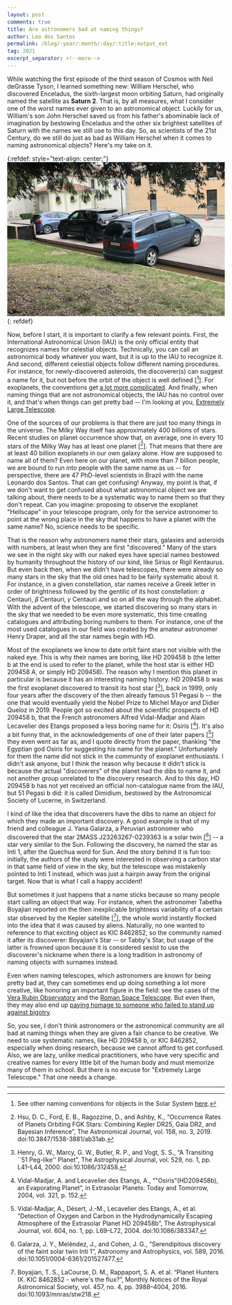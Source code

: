 ```yaml
---
layout: post
comments: true
title: Are astronomers bad at naming things?
author: Leo dos Santos
permalink: /blog/:year/:month/:day/:title:output_ext
tag: 2021
excerpt_separator: <!--more-->
---
```


While watching the first episode of the third season of Cosmos with Neil deGrasse Tyson, I learned something new: William Herschel, who discovered Enceladus, the sixth-largest moon orbiting Saturn, had originally named the satellite as **Saturn 2**. That is, by all measures, what I consider one of the worst names ever given to an astronomical object. Luckily for us, William's son John Herschel saved us from his father's abominable lack of imagination by bestowing Enceladus and the other six brightest satellites of Saturn with the names we still use to this day. So, as scientists of the 21st Century, do we still do just as bad as William Herschel when it comes to naming astronomical objects? Here's my take on it.

<!--more-->
{:refdef: style="text-align: center;"}
![Bad](/blog_assets/2021-03-04.jpeg "Bad")
{: refdef}

Now, before I start, it is important to clarify a few relevant points. First, the International Astronomical Union (IAU) is the only official entity that recognizes names for celestial objects. Technically, you can call an astronomical body whatever you want, but it is up to the IAU to recognize it. And second, different celestial objects follow different naming procedures. For instance, for newly-discovered asteroids, the discoverer(s) can suggest a name for it, but not before the orbit of the object is well defined \[[^1]\]. For exoplanets, the conventions get [a lot more complicated](https://www.iau.org/public/themes/naming_exoplanets/). And finally, when naming things that are not astronomical objects, the IAU has no control over it, and that's when things can get pretty bad -- I'm looking at you, [Extremely Large Telescope](https://elt.eso.org).

One of the sources of our problems is that there are just too many things in the universe. The Milky Way itself has approximately 400 billions of stars. Recent studies on planet occurrence show that, on average, one in every 10 stars of the Milky Way has at least one planet \[[^2]\]. That means that there are at least 40 billion exoplanets in our own galaxy alone. How are supposed to name all of them? Even here on our planet, with more than 7 billion people, we are bound to run into people with the same name as us -- for perspective, there are 47 PhD-level scientists in Brazil with the name Leonardo dos Santos. That can get confusing! Anyway, my point is that, if we don't want to get confused about what astronomical object we are talking about, there needs to be a systematic way to name them so that they don't repeat. Can you imagine: proposing to observe the exoplanet "Hellscape" in your telescope program, only for the service astronomer to point at the wrong place in the sky that happens to have a planet with the same name? No, science needs to be specific.

That is the reason why astronomers name their stars, galaxies and asteroids with numbers, at least when they are first "discovered." Many of the stars we see in the night sky with our naked eyes have special names bestowed by humanity throughout the history of our kind, like Sirius or Rigil Kentaurus. But even back then, when we didn't have telescopes, there were already so many stars in the sky that the old ones had to be fairly systematic about it. For instance, in a given constellation, star names receive a Greek letter in order of brightness followed by the gentilic of its host constellation: 𝛼 Centauri, 𝛽 Centauri, 𝛾 Centauri and so on all the way through the alphabet. With the advent of the telescope, we started discovering so many stars in the sky that we needed to be even more systematic, this time creating catalogues and attributing boring numbers to them. For instance, one of the most used catalogues in our field was created by the amateur astronomer Henry Draper, and all the star names begin with HD.

Most of the exoplanets we know to date orbit faint stars not visible with the naked eye. This is why their names are boring, like HD 209458 b (the letter b at the end is used to refer to the planet, while the host star is either HD 209458 A, or simply HD 209458). The reason why I mention this planet in particular is because it has an interesting naming history. HD 209458 b was the first exoplanet discovered to transit its host star \[[^3]\], back in 1999, only four years after the discovery of the then already famous 51 Pegasi b -- the one that would eventually yield the Nobel Prize to Michel Mayor and Didier Queloz in 2019. People got so excited about the scientific prospects of HD 209458 b, that the French astronomers Alfred Vidal-Madjar and Alain Lecavelier des Etangs proposed a less boring name for it: Osiris \[[^4]\]. It's also a bit funny that, in the acknowledgements of one of their later papers \[[^5]\] they even went as far as, and I quote directly from the paper, thanking "the Egyptian god Osiris for suggesting his name for the planet." Unfortunately for them the name did not stick in the community of exoplanet enthusiasts. I didn't ask anyone, but I think the reason why because it didn't stick is because the actual "discoverers" of the planet had the dibs to name it, and not another group unrelated to the discovery research. And to this day, HD 209458 b has not yet received an official non-catalogue name from the IAU, but 51 Pegasi b did: it is called Dimidium, bestowed by the Astronomical Society of Lucerne, in Switzerland.

I kind of like the idea that discoverers have the dibs to name an object for which they made an important discovery. A good example is that of my friend and colleague J. Yana Galarza, a Peruvian astronomer who discovered that the star 2MASS J23263267-0239363 is a solar twin \[[^6]\] -- a star very similar to the Sun. Following the discovery, he named the star as Inti 1, after the Quechua word for Sun. And the story behind it is fun too: initially, the authors of the study were interested in observing a carbon star in that same field of view in the sky, but the telescope was mistakenly pointed to Inti 1 instead, which was just a hairpin away from the original target. Now that is what I call a happy accident!

But sometimes it just happens that a name sticks because so many people start calling an object that way. For instance, when the astronomer Tabetha Boyajian reported on the then inexplicable brightness variability of a certain star observed by the Kepler satellite \[[^7]\], the whole world instantly flocked into the idea that it was caused by aliens. Naturally, no one wanted to reference to that exciting object as KIC 8462852, so the community named it after its discoverer: Boyajian's Star -- or Tabby's Star, but usage of the latter is frowned upon because it is considered sexist to use the discoverer's nickname when there is a long tradition in astronomy of naming objects with surnames instead.

Even when naming telescopes, which astronomers are known for being pretty bad at, they can sometimes end up doing something a lot more creative, like honoring an important figure in the field: see the cases of the [Vera Rubin Observatory](https://www.lsst.org) and the [Roman Space Telescope](https://roman.gsfc.nasa.gov). But even then, they may also end up [paying homage to someone who failed to stand up against bigotry](https://www.scientificamerican.com/article/nasa-needs-to-rename-the-james-webb-space-telescope/).

So, you see, I don't think astronomers or the astronomical community are all bad at naming things when they are given a fair chance to be creative. We need to use systematic names, like HD 209458 b, or KIC 8462852, especially when doing research, because we cannot afford to get confused. Also, we are lazy, unlike medical practitioners, who have very specific and creative names for every little bit of the human body and must memorize many of them in school. But there is no excuse for "Extremely Large Telescope." That one needs a change.

----------------

[^1]: See other naming conventions for objects in the Solar System [here](https://www.iau.org/public/themes/naming/#inss).

[^2]: Hsu, D. C., Ford, E. B., Ragozzine, D., and Ashby, K., “Occurrence Rates of Planets Orbiting FGK Stars: Combining Kepler DR25, Gaia DR2, and Bayesian Inference”, The Astronomical Journal, vol. 158, no. 3, 2019. doi:10.3847/1538-3881/ab31ab.

[^3]: Henry, G. W., Marcy, G. W., Butler, R. P., and Vogt, S. S., “A Transiting ``51 Peg-like'' Planet”, The Astrophysical Journal, vol. 529, no. 1, pp. L41–L44, 2000. doi:10.1086/312458.

[^4]: Vidal-Madjar, A. and Lecavelier des Etangs, A., “"Osiris"(HD209458b), an Evaporating Planet”, in Extrasolar Planets: Today and Tomorrow, 2004, vol. 321, p. 152.

[^5]: Vidal-Madjar, A., Désert, J.-M., Lecavelier des Etangs, A., et al. “Detection of Oxygen and Carbon in the Hydrodynamically Escaping Atmosphere of the Extrasolar Planet HD 209458b”, The Astrophysical Journal, vol. 604, no. 1, pp. L69–L72, 2004. doi:10.1086/383347.

[^6]: Galarza, J. Y., Meléndez, J., and Cohen, J. G., “Serendipitous discovery of the faint solar twin Inti 1”, Astronomy and Astrophysics, vol. 589, 2016. doi:10.1051/0004-6361/201527477.

[^7]: Boyajian, T. S., LaCourse, D. M., Rappaport, S. A. et al. “Planet Hunters IX. KIC 8462852 - where's the flux?”, Monthly Notices of the Royal Astronomical Society, vol. 457, no. 4, pp. 3988–4004, 2016. doi:10.1093/mnras/stw218.
